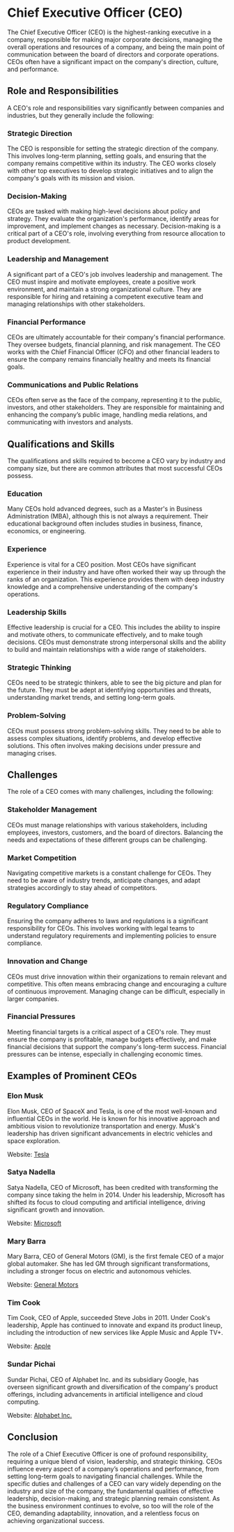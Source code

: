 # Chief Executive Officer (CEO)

The Chief Executive Officer (CEO) is the highest-ranking executive in a company, responsible for making major corporate decisions, managing the overall operations and resources of a company, and being the main point of communication between the board of directors and corporate operations. CEOs often have a significant impact on the company's direction, culture, and performance.

## Role and Responsibilities

A CEO's role and responsibilities vary significantly between companies and industries, but they generally include the following:

### Strategic Direction

The CEO is responsible for setting the strategic direction of the company. This involves long-term planning, setting goals, and ensuring that the company remains competitive within its industry. The CEO works closely with other top executives to develop strategic initiatives and to align the company's goals with its mission and vision.

### Decision-Making

CEOs are tasked with making high-level decisions about policy and strategy. They evaluate the organization's performance, identify areas for improvement, and implement changes as necessary. Decision-making is a critical part of a CEO's role, involving everything from resource allocation to product development.

### Leadership and Management

A significant part of a CEO's job involves leadership and management. The CEO must inspire and motivate employees, create a positive work environment, and maintain a strong organizational culture. They are responsible for hiring and retaining a competent executive team and managing relationships with other stakeholders.

### Financial Performance

CEOs are ultimately accountable for their company's financial performance. They oversee budgets, financial planning, and risk management. The CEO works with the Chief Financial Officer (CFO) and other financial leaders to ensure the company remains financially healthy and meets its financial goals.

### Communications and Public Relations

CEOs often serve as the face of the company, representing it to the public, investors, and other stakeholders. They are responsible for maintaining and enhancing the company’s public image, handling media relations, and communicating with investors and analysts.

## Qualifications and Skills

The qualifications and skills required to become a CEO vary by industry and company size, but there are common attributes that most successful CEOs possess.

### Education

Many CEOs hold advanced degrees, such as a Master's in Business Administration (MBA), although this is not always a requirement. Their educational background often includes studies in business, finance, economics, or engineering.

### Experience

Experience is vital for a CEO position. Most CEOs have significant experience in their industry and have often worked their way up through the ranks of an organization. This experience provides them with deep industry knowledge and a comprehensive understanding of the company's operations.

### Leadership Skills

Effective leadership is crucial for a CEO. This includes the ability to inspire and motivate others, to communicate effectively, and to make tough decisions. CEOs must demonstrate strong interpersonal skills and the ability to build and maintain relationships with a wide range of stakeholders.

### Strategic Thinking

CEOs need to be strategic thinkers, able to see the big picture and plan for the future. They must be adept at identifying opportunities and threats, understanding market trends, and setting long-term goals.

### Problem-Solving

CEOs must possess strong problem-solving skills. They need to be able to assess complex situations, identify problems, and develop effective solutions. This often involves making decisions under pressure and managing crises.

## Challenges

The role of a CEO comes with many challenges, including the following:

### Stakeholder Management

CEOs must manage relationships with various stakeholders, including employees, investors, customers, and the board of directors. Balancing the needs and expectations of these different groups can be challenging.

### Market Competition

Navigating competitive markets is a constant challenge for CEOs. They need to be aware of industry trends, anticipate changes, and adapt strategies accordingly to stay ahead of competitors.

### Regulatory Compliance

Ensuring the company adheres to laws and regulations is a significant responsibility for CEOs. This involves working with legal teams to understand regulatory requirements and implementing policies to ensure compliance.

### Innovation and Change

CEOs must drive innovation within their organizations to remain relevant and competitive. This often means embracing change and encouraging a culture of continuous improvement. Managing change can be difficult, especially in larger companies.

### Financial Pressures

Meeting financial targets is a critical aspect of a CEO's role. They must ensure the company is profitable, manage budgets effectively, and make financial decisions that support the company's long-term success. Financial pressures can be intense, especially in challenging economic times.

## Examples of Prominent CEOs

### Elon Musk

Elon Musk, CEO of SpaceX and Tesla, is one of the most well-known and influential CEOs in the world. He is known for his innovative approach and ambitious vision to revolutionize transportation and energy. Musk's leadership has driven significant advancements in electric vehicles and space exploration.

Website: [Tesla](https://www.tesla.com/elon-musk)

### Satya Nadella

Satya Nadella, CEO of Microsoft, has been credited with transforming the company since taking the helm in 2014. Under his leadership, Microsoft has shifted its focus to cloud computing and artificial intelligence, driving significant growth and innovation.

Website: [Microsoft](https://news.microsoft.com/exec/satya-nadella/)

### Mary Barra

Mary Barra, CEO of General Motors (GM), is the first female CEO of a major global automaker. She has led GM through significant transformations, including a stronger focus on electric and autonomous vehicles.

Website: [General Motors](https://www.gm.com/our-company/board-of-directors/mary-barra.html)

### Tim Cook

Tim Cook, CEO of Apple, succeeded Steve Jobs in 2011. Under Cook's leadership, Apple has continued to innovate and expand its product lineup, including the introduction of new services like Apple Music and Apple TV+.

Website: [Apple](https://www.apple.com/leadership/tim-cook/)

### Sundar Pichai

Sundar Pichai, CEO of Alphabet Inc. and its subsidiary Google, has overseen significant growth and diversification of the company's product offerings, including advancements in artificial intelligence and cloud computing.

Website: [Alphabet Inc.](https://abc.xyz/investor/ceo-letters/)

## Conclusion

The role of a Chief Executive Officer is one of profound responsibility, requiring a unique blend of vision, leadership, and strategic thinking. CEOs influence every aspect of a company’s operations and performance, from setting long-term goals to navigating financial challenges. While the specific duties and challenges of a CEO can vary widely depending on the industry and size of the company, the fundamental qualities of effective leadership, decision-making, and strategic planning remain consistent. As the business environment continues to evolve, so too will the role of the CEO, demanding adaptability, innovation, and a relentless focus on achieving organizational success.